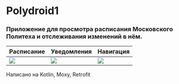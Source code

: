 # Polydroid1

### Приложение для просмотра расписания Московского Политеха и отслеживания изменений в нём.

Расписание | Уведомления | Навигация
--- | --- | ---
![](http://pd-2020-1.std-903.ist.mospolytech.ru/img/schedule.png) | ![](http://pd-2020-1.std-903.ist.mospolytech.ru/img/notifications.png) | ![](http://pd-2020-1.std-903.ist.mospolytech.ru/img/navigation.png)

Написано на Kotlin, Moxy, Retrofit
